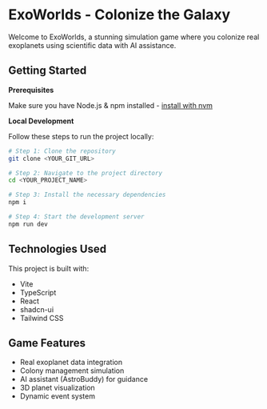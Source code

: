 
# ExoWorlds - Colonize the Galaxy

Welcome to ExoWorlds, a stunning simulation game where you colonize real exoplanets using scientific data with AI assistance.

## Getting Started

**Prerequisites**

Make sure you have Node.js & npm installed - [install with nvm](https://github.com/nvm-sh/nvm#installing-and-updating)

**Local Development**

Follow these steps to run the project locally:

```sh
# Step 1: Clone the repository
git clone <YOUR_GIT_URL>

# Step 2: Navigate to the project directory
cd <YOUR_PROJECT_NAME>

# Step 3: Install the necessary dependencies
npm i

# Step 4: Start the development server
npm run dev
```

## Technologies Used

This project is built with:

- Vite
- TypeScript
- React
- shadcn-ui
- Tailwind CSS

## Game Features

- Real exoplanet data integration
- Colony management simulation
- AI assistant (AstroBuddy) for guidance
- 3D planet visualization
- Dynamic event system
